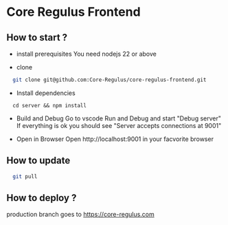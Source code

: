 # Core Regulus Frontend
## How to start ?

* install prerequisites
  You need nodejs 22 or above

* clone 
```bash
  git clone git@github.com:Core-Regulus/core-regulus-frontend.git
```

* Install dependencies
```
  cd server && npm install
```

* Build and Debug
  Go to vscode Run and Debug and start "Debug server"
  If everything is ok you should see "Server accepts connections at 9001"

* Open in Browser
  Open http://localhost:9001 in your facvorite browser

## How to update
```bash
  git pull
```

## How to deploy ?
  production branch goes to https://core-regulus.com
